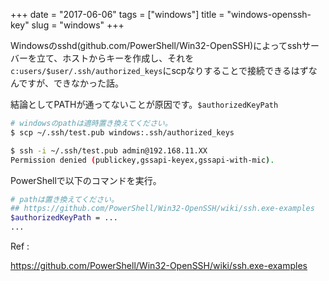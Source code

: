 +++
date = "2017-06-06"
tags = ["windows"]
title = "windows-openssh-key"
slug = "windows"
+++

Windowsのsshd(github.com/PowerShell/Win32-OpenSSH)によってsshサーバーを立て、ホストからキーを作成し、それを`c:users/$user/.ssh/authorized_keys`にscpなりすることで接続できるはずなんですが、できなかった話。

結論としてPATHが通ってないことが原因です。`$authorizedKeyPath`

```bash
# windowsのpathは適時置き換えてください。
$ scp ~/.ssh/test.pub windows:.ssh/authorized_keys

$ ssh -i ~/.ssh/test.pub admin@192.168.11.XX
Permission denied (publickey,gssapi-keyex,gssapi-with-mic).
```

PowerShellで以下のコマンドを実行。

```bash
# pathは置き換えてください。
## https://github.com/PowerShell/Win32-OpenSSH/wiki/ssh.exe-examples
$authorizedKeyPath = ...
...
```

Ref :

https://github.com/PowerShell/Win32-OpenSSH/wiki/ssh.exe-examples
	  
